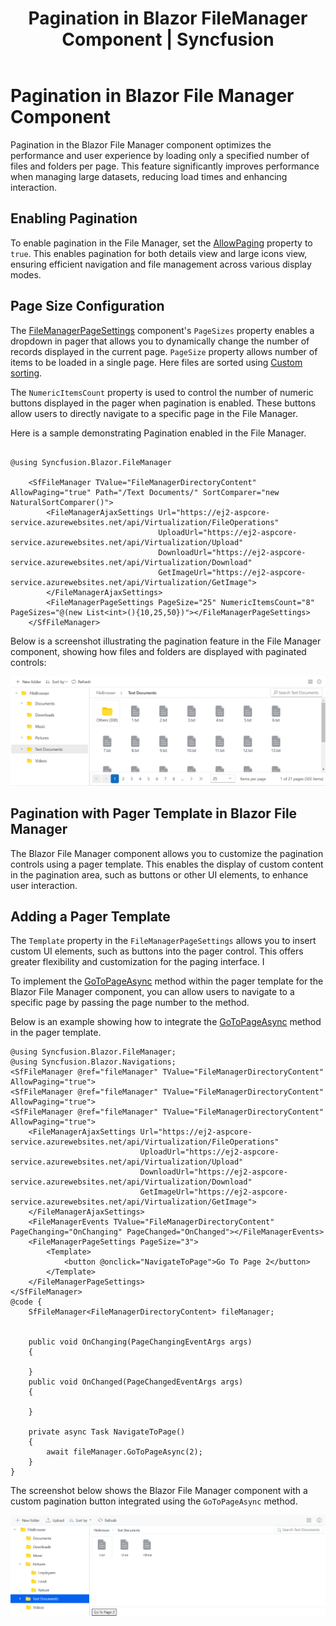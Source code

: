 ﻿---
layout: post
title: Pagination in Blazor FileManager Component | Syncfusion
description: Checkout and learn here all about Pagination in the Syncfusion Blazor FileManager component and more.
platform: Blazor
control: File Manager
documentation: ug
---

# Pagination in Blazor File Manager Component

Pagination in the Blazor File Manager component optimizes the performance and user experience by loading only a specified number of files and folders per page. This feature significantly improves performance when managing large datasets, reducing load times and enhancing interaction.

## Enabling Pagination

To enable pagination in the File Manager, set the [AllowPaging](https://help.syncfusion.com/cr/blazor/Syncfusion.Blazor.FileManager.SfFileManager-1.html#Syncfusion_Blazor_FileManager_SfFileManager_1_AllowPaging) property to `true`. This enables pagination for both details view and large icons view, ensuring efficient navigation and file management across various display modes.

## Page Size Configuration

The [FileManagerPageSettings](https://help.syncfusion.com/cr/blazor/Syncfusion.Blazor.html) component's `PageSizes` property enables a dropdown in pager that allows you to dynamically change the number of records displayed in the current page. `PageSize` property allows number of items to be loaded in a single page. Here files are sorted using [Custom sorting](https://blazor.syncfusion.com/documentation/file-manager/file-operations#custom-sorting).

The `NumericItemsCount` property is used to control the number of numeric buttons displayed in the pager when pagination is enabled. These buttons allow users to directly navigate to a specific page in the File Manager.

Here is a sample demonstrating Pagination enabled in the File Manager.

```cshtml

@using Syncfusion.Blazor.FileManager

    <SfFileManager TValue="FileManagerDirectoryContent" AllowPaging="true" Path="/Text Documents/" SortComparer="new NaturalSortComparer()">
        <FileManagerAjaxSettings Url="https://ej2-aspcore-service.azurewebsites.net/api/Virtualization/FileOperations"
                                 UploadUrl="https://ej2-aspcore-service.azurewebsites.net/api/Virtualization/Upload"
                                 DownloadUrl="https://ej2-aspcore-service.azurewebsites.net/api/Virtualization/Download"
                                 GetImageUrl="https://ej2-aspcore-service.azurewebsites.net/api/Virtualization/GetImage">
        </FileManagerAjaxSettings>
        <FileManagerPageSettings PageSize="25" NumericItemsCount="8" PageSizes="@(new List<int>(){10,25,50})"></FileManagerPageSettings>
    </SfFileManager>

```

Below is a screenshot illustrating the pagination feature in the File Manager component, showing how files and folders are displayed with paginated controls:

![Pagination in Blazor FileManager](images/blazor-filemanager-pagination.png)

## Pagination with Pager Template in Blazor File Manager

The Blazor File Manager component allows you to customize the pagination controls using a pager template. This enables the display of custom content in the pagination area, such as buttons or other UI elements, to enhance user interaction.

## Adding a Pager Template

The `Template` property in the `FileManagerPageSettings` allows you to insert custom UI elements, such as buttons into the pager control. This offers greater flexibility and customization for the paging interface. I

To implement the [GoToPageAsync](https://help.syncfusion.com/cr/blazor/Syncfusion.Blazor.FileManager.SfFileManager-1.html#Syncfusion_Blazor_FileManager_SfFileManager_1_GoToPageAsync) method within the pager template for the Blazor File Manager component, you can allow users to navigate to a specific page by passing the page number to the method. 

Below is an example showing how to integrate the [GoToPageAsync](https://help.syncfusion.com/cr/blazor/Syncfusion.Blazor.FileManager.SfFileManager-1.html#Syncfusion_Blazor_FileManager_SfFileManager_1_GoToPageAsync) method in the pager template.
````cshtml
@using Syncfusion.Blazor.FileManager;
@using Syncfusion.Blazor.Navigations;
<SfFileManager @ref="fileManager" TValue="FileManagerDirectoryContent" AllowPaging="true">
<SfFileManager @ref="fileManager" TValue="FileManagerDirectoryContent" AllowPaging="true">
<SfFileManager @ref="fileManager" TValue="FileManagerDirectoryContent" AllowPaging="true">
    <FileManagerAjaxSettings Url="https://ej2-aspcore-service.azurewebsites.net/api/Virtualization/FileOperations"
                             UploadUrl="https://ej2-aspcore-service.azurewebsites.net/api/Virtualization/Upload"
                             DownloadUrl="https://ej2-aspcore-service.azurewebsites.net/api/Virtualization/Download"
                             GetImageUrl="https://ej2-aspcore-service.azurewebsites.net/api/Virtualization/GetImage">
    </FileManagerAjaxSettings>
    <FileManagerEvents TValue="FileManagerDirectoryContent" PageChanging="OnChanging" PageChanged="OnChanged"></FileManagerEvents>
    <FileManagerPageSettings PageSize="3">
        <Template>
            <button @onclick="NavigateToPage">Go To Page 2</button>
        </Template>
    </FileManagerPageSettings>
</SfFileManager>
@code {
    SfFileManager<FileManagerDirectoryContent> fileManager;
    
    
    public void OnChanging(PageChangingEventArgs args)
    {
 
    }
    public void OnChanged(PageChangedEventArgs args)
    {
 
    }
    
    private async Task NavigateToPage()
    { 
        await fileManager.GoToPageAsync(2);
    }
}

````

The screenshot below shows the Blazor File Manager component with a custom pagination button integrated using the `GoToPageAsync` method.

![Pager Template in Blazor FileManager](images/blazor-filemanager-page-template.png)
